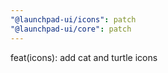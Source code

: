 ```yaml
---
"@launchpad-ui/icons": patch
"@launchpad-ui/core": patch
---
```


feat(icons): add cat and turtle icons
